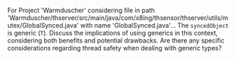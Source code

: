 For Project 'Warmduscher' considering file in path 'Warmduscher/thserver/src/main/java/com/x8ing/thsensor/thserver/utils/mutex/GlobalSynced.java' with name 'GlobalSynced.java'...
The `syncedObject` is generic (`T`). Discuss the implications of using generics in this context, considering both benefits and potential drawbacks. Are there any specific considerations regarding thread safety when dealing with generic types?